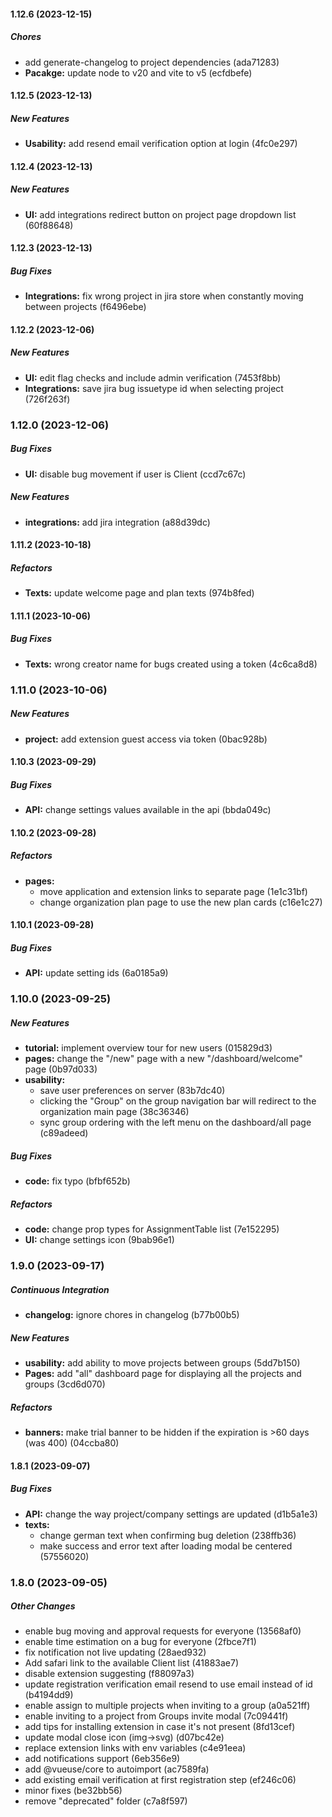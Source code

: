 #### 1.12.6 (2023-12-15)

##### Chores

*  add generate-changelog to project dependencies (ada71283)
* **Pacakge:**  update node to v20 and vite to v5 (ecfdbefe)

#### 1.12.5 (2023-12-13)

##### New Features

* **Usability:**  add resend email verification option at login (4fc0e297)

#### 1.12.4 (2023-12-13)

##### New Features

* **UI:**  add integrations redirect button on project page dropdown list (60f88648)

#### 1.12.3 (2023-12-13)

##### Bug Fixes

* **Integrations:**  fix wrong project in jira store when constantly moving between projects (f6496ebe)

#### 1.12.2 (2023-12-06)

##### New Features

* **UI:**  edit flag checks and include admin verification (7453f8bb)
* **Integrations:**  save jira bug issuetype id when selecting project (726f263f)

### 1.12.0 (2023-12-06)

##### Bug Fixes

* **UI:**  disable bug movement if user is Client (ccd7c67c)

##### New Features

* **integrations:**  add jira integration (a88d39dc)

#### 1.11.2 (2023-10-18)

##### Refactors

* **Texts:**  update welcome page and plan texts (974b8fed)

#### 1.11.1 (2023-10-06)

##### Bug Fixes

* **Texts:**  wrong creator name for bugs created using a token (4c6ca8d8)

### 1.11.0 (2023-10-06)

##### New Features

* **project:**  add extension guest access via token (0bac928b)

#### 1.10.3 (2023-09-29)

##### Bug Fixes

* **API:**  change settings values available in the api (bbda049c)

#### 1.10.2 (2023-09-28)

##### Refactors

* **pages:**
  *  move application and extension links to separate page (1e1c31bf)
  *  change organization plan page to use the new plan cards (c16e1c27)

#### 1.10.1 (2023-09-28)

##### Bug Fixes

* **API:**  update setting ids (6a0185a9)

### 1.10.0 (2023-09-25)

##### New Features

* **tutorial:**  implement overview tour for new users (015829d3)
* **pages:**  change the "/new" page with a new "/dashboard/welcome" page (0b97d033)
* **usability:**
  *  save user preferences on server (83b7dc40)
  *  clicking the "Group" on the group navigation bar will redirect to the organization main page (38c36346)
  *  sync group ordering with the left menu on the dashboard/all page (c89adeed)

##### Bug Fixes

* **code:**  fix typo (bfbf652b)

##### Refactors

* **code:**  change prop types for AssignmentTable list (7e152295)
* **UI:**  change settings icon (9bab96e1)

### 1.9.0 (2023-09-17)

##### Continuous Integration

* **changelog:**  ignore chores in changelog (b77b00b5)

##### New Features

* **usability:**  add ability to move projects between groups (5dd7b150)
* **Pages:**  add "all" dashboard page for displaying all the projects and groups (3cd6d070)

##### Refactors

* **banners:**  make trial banner to be hidden if the expiration is >60 days (was 400) (04ccba80)

#### 1.8.1 (2023-09-07)

##### Bug Fixes

* **API:**  change the way project/company settings are updated (d1b5a1e3)
* **texts:**
  *  change german text when confirming bug deletion (238ffb36)
  *  make success and error text after loading modal be centered (57556020)

### 1.8.0 (2023-09-05)

##### Other Changes

-   enable bug moving and approval requests for everyone (13568af0)
-   enable time estimation on a bug for everyone (2fbce7f1)
-   fix notification not live updating (28aed932)
-   Add safari link to the available Client list (41883ae7)
-   disable extension suggesting (f88097a3)
-   update registration verification email resend to use email instead of id (b4194dd9)
-   enable assign to multiple projects when inviting to a group (a0a521ff)
-   enable inviting to a project from Groups invite modal (7c09441f)
-   add tips for installing extension in case it's not present (8fd13cef)
-   update modal close icon (img->svg) (d07bc42e)
-   replace extension links with env variables (c4e91eea)
-   add notifications support (6eb356e9)
-   add @vueuse/core to autoimport (ac7589fa)
-   add existing email verification at first registration step (ef246c06)
-   minor fixes (be32bb56)
-   remove "deprecated" folder (c7a8f597)
